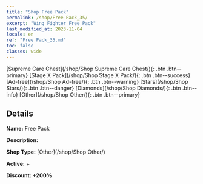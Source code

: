 ```yaml
---
title: "Shop Free Pack"
permalink: /shop/Free Pack_35/
excerpt: "Wing Fighter Free Pack"
last_modified_at: 2023-11-04
locale: en
ref: "Free Pack_35.md"
toc: false
classes: wide
---
```



  [Supreme Care Chest](/shop/Shop Supreme Care Chest/){: .btn .btn--primary}   [Stage X Pack](/shop/Shop Stage X Pack/){: .btn .btn--success}   [Ad-free](/shop/Shop Ad-free/){: .btn .btn--warning}   [Stars](/shop/Shop Stars/){: .btn .btn--danger}   [Diamonds](/shop/Shop Diamonds/){: .btn .btn--info}   [Other](/shop/Shop Other/){: .btn .btn--primary} 

## Details

 **Name:** Free Pack 

 **Description:** 

 **Shop Type:** [Other](/shop/Shop Other/)

 **Active:** + 

 **Discount: +200%** 


